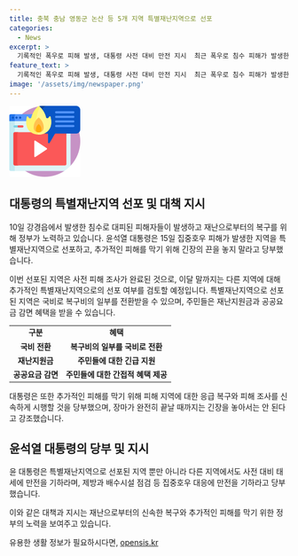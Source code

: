 ```yaml
---
title: 충북 충남 영동군 논산 등 5개 지역 특별재난지역으로 선포
categories:
  - News
excerpt: >
  기록적인 폭우로 피해 발생, 대통령 사전 대비 만전 지시  최근 폭우로 침수 피해가 발생한 지역에 대해 윤석열 대통령이 특별재난지역 선포를 우선 결정하고, 추가 특별재난지역을 검토 중이라고 밝혔다. 대통령은 장마가 완전히 끝날 때까지 주의를 기울이고, 사전 대비 태세를 만전히 하라고 당부했다. 해당 지역 주민은 국비로 복구비 일부를 지원받을 수 있으며, 대응에 만전을 기할 것을 강조했다. (150자)
feature_text: >
  기록적인 폭우로 피해 발생, 대통령 사전 대비 만전 지시  최근 폭우로 침수 피해가 발생한 지역에 대해 윤석열 대통령이 특별재난지역 선포를 우선 결정하고, 추가 특별재난지역을 검토 중이라고 밝혔다. 대통령은 장마가 완전히 끝날 때까지 주의를 기울이고, 사전 대비 태세를 만전히 하라고 당부했다. 해당 지역 주민은 국비로 복구비 일부를 지원받을 수 있으며, 대응에 만전을 기할 것을 강조했다. (150자)
image: '/assets/img/newspaper.png'
---
```


<p><img src="/assets/img/news.png" alt="rentncar 속보" /></p>

<h2 data-ke-size="size26">대통령의 특별재난지역 선포 및 대책 지시</h2>

<p>10일 강경읍에서 발생한 침수로 대피된 피해자들이 발생하고 재난으로부터의 복구를 위해 정부가 노력하고 있습니다. 윤석열 대통령은 15일 집중호우 피해가 발생한 지역을 특별재난지역으로 선포하고, 추가적인 피해를 막기 위해 긴장의 끈을 놓지 말라고 당부했습니다.</p>

<p data-ke-size="size16">이번 선포된 지역은 사전 피해 조사가 완료된 것으로, 이달 말까지는 다른 지역에 대해 추가적인 특별재난지역으로의 선포 여부를 검토할 예정입니다. 특별재난지역으로 선포된 지역은 국비로 복구비의 일부를 전환받을 수 있으며, 주민들은 재난지원금과 공공요금 감면 혜택을 받을 수 있습니다.</p>

<table>
  <tr>
    <td style="text-align: center; height: 17px;"><b>구분</b></td>
    <td style="text-align: center; height: 17px;"><b>혜택</b></td>
  </tr>
  <tr>
    <td style="text-align: center; height: 17px;"><b>국비 전환</b></td>
    <td style="text-align: center; height: 17px;"><b>복구비의 일부를 국비로 전환</b></td>
  </tr>
  <tr>
    <td style="text-align: center; height: 17px;"><b>재난지원금</b></td>
    <td style="text-align: center; height: 17px;"><b>주민들에 대한 긴급 지원</b></td>
  </tr>
  <tr>
    <td style="text-align: center; height: 17px;"><b>공공요금 감면</b></td>
    <td style="text-align: center; height: 17px;"><b>주민들에 대한 간접적 혜택 제공</b></td>
  </tr>
</table>

<p data-ke-size="size16">대통령은 또한 추가적인 피해를 막기 위해 피해 지역에 대한 응급 복구와 피해 조사를 신속하게 시행할 것을 당부했으며, 장마가 완전히 끝날 때까지는 긴장을 놓아서는 안 된다고 강조했습니다.</p>

<h2 data-ke-size="size26">윤석열 대통령의 당부 및 지시</h2>

<p data-ke-size="size16">윤 대통령은 특별재난지역으로 선포된 지역 뿐만 아니라 다른 지역에서도 사전 대비 태세에 만전을 기하라며, 제방과 배수시설 점검 등 집중호우 대응에 만전을 기하라고 당부했습니다.</p>

<p>이와 같은 대책과 지시는 재난으로부터의 신속한 복구와 추가적인 피해를 막기 위한 정부의 노력을 보여주고 있습니다.</p>
유용한 생활 정보가 필요하시다면, <a href="https://opensis.kr" rel="dofollow">opensis.kr</a>


